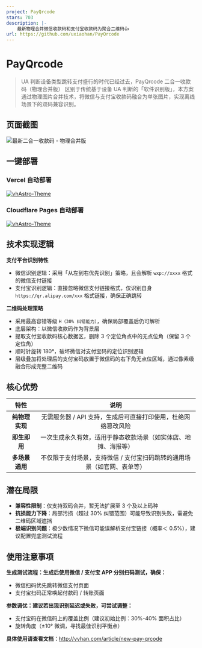 ```yaml
---
project: PayQrcode
stars: 703
description: |-
    最新物理合并微信收款码和支付宝收款码为聚合二维码👍
url: https://github.com/uxiaohan/PayQrcode
---
```


# PayQrcode

> UA 判断设备类型跳转支付盛行的时代已经过去，PayQrcode 二合一收款码（物理合并版）​ 区别于传统基于设备 UA 判断的「软件识别版」，本方案通过物理图片合并技术，将微信与支付宝收款码融合为单张图片，实现离线场景下的双码兼容识别。

## 页面截图

![最新二合一收款码 - 物理合并版](https://i0.wp.com/uxiaohan.github.io/v2/2025/05/1746526361666.webp)

## 一键部署

### Vercel 自动部署

[![vhAstro-Theme](https://vercel.com/button)](https://vercel.com/new/clone?repository-url=https://github.com/uxiaohan/PayQrcode)

### Cloudflare Pages 自动部署

[![vhAstro-Theme](https://deploy.workers.cloudflare.com/button)](https://dash.cloudflare.com/?to=/:account/workers-and-pages/create/deploy-to-workers&repository=https://github.com/uxiaohan/PayQrcode)

## 技术实现逻辑

**支付平台识别特性**

- 微信识别逻辑：采用「从左到右优先识别」策略，且会解析 `wxp://xxxx` 格式的微信支付链接 ​
- 支付宝识别逻辑：直接忽略微信支付链接格式，仅识别自身 `https://qr.alipay.com/xxx` 格式链接，确保正确跳转

**二维码处理策略**

- 采用最高容错等级 `H（30% 纠错能力）`，确保局部覆盖后仍可解析 ​
- 底层架构：以微信收款码作为背景层
- 提取支付宝收款码核心数据区，删除 3 个定位角点中的无点位角（保留 3 个定位角）​
- 顺时针旋转 180°，破坏微信对支付宝码的定位识别逻辑
- 层级叠加将处理后的支付宝码放置于微信码的右下角无点位区域，通过像素级融合形成完整二维码

## 核心优势

|      特性      |                                  说明                                   |
| :------------: | :---------------------------------------------------------------------: |
| **纯物理实现** |      无需服务器 / API 支持，生成后可直接打印使用，杜绝网络篡改风险      |
|  **即生即用**  |     一次生成永久有效，适用于静态收款场景（如实体店、地摊、海报等）      |
| **多场景通用** | 不仅限于支付场景，支持微信 / 支付宝扫码跳转的通用场景（如官网、表单等） |

## 潜在局限

- **兼容性限制**：仅支持双码合并，暂无法扩展至 3 个及以上码种 ​
- **抗损能力下降**：局部污损（超过 30% 纠错范围）可能导致识别失败，需避免二维码区域遮挡 ​
- **极端识别问题**：极少数情况下微信可能误解析支付宝链接（概率＜ 0.5%），建议配置兜底测试流程

## 使用注意事项

**生成测试流程：生成后使用微信 / 支付宝 APP 分别扫码测试，确保：​**

- 微信扫码优先跳转微信支付页面 ​
- 支付宝扫码正常唤起付款码 / 转账页面 ​

**参数调优：建议若出现识别延迟或失败，可尝试调整：​**

- 支付宝码在微信码上的覆盖比例（建议初始比例：30%-40% 面积占比）​
- 旋转角度（±10° 微调，寻找最佳识别平衡点）​

**具体使用请查看文档**：http://vvhan.com/article/new-pay-qrcode

